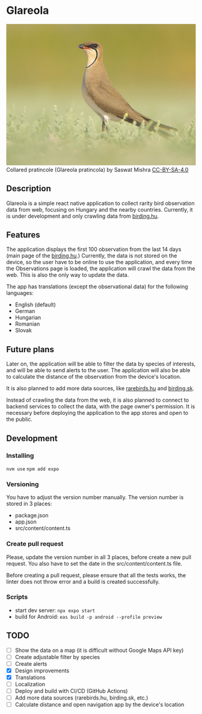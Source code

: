 # Glareola

![ ](assets/images/glareola_pratincola.png)  
Collared pratincole (Glareola pratincola) by Saswat Mishra
[CC-BY-SA-4.0](https://commons.wikimedia.org/wiki/Category:CC-BY-SA-4.0)

## Description

Glareola is a simple react native application to collect rarity bird
observation data from web, focusing on Hungary and the nearby countries.
Currently, it is under development and only crawling data from
[birding.hu](http://www.birding.hu).

## Features

The application displays the first 100 observation from the last 14 days
(main page of the [birding.hu](http://www.birding.hu).) Currently, the data is not stored
on the device, so the user have to be online to use the application, and
every time the Observations page is loaded, the application will crawl the
data from the web. This is also the only way to update the data.

The app has translations (except the observational data) for the following languages:

- English (default)
- German
- Hungarian
- Romanian
- Slovak

## Future plans

Later on, the application will be able to filter the data by species of
interests, and will be able to send alerts to the user. The application
will also be able to calculate the distance of the observation from the
device's location.

It is also planned to add more data sources, like [rarebirds.hu](http://www.rarebirds.hu)
and [birding.sk](http://www.birding.sk).

Instead of crawling the data from the web, it is also planned to connect
to backend services to collect the data, with the page owner's permission.
It is necessary before deploying the application to the app stores and open
to the public.

## Development

### Installing

`nvm use`
`npm add expo`

### Versioning

You have to adjust the version number manually. The version number is
stored in 3 places:

- package.json
- app.json
- src/content/content.ts

### Create pull request

Please, update the version number in all 3 places, before create a new pull
request.
You also have to set the date in the src/content/content.ts file.

Before creating a pull request, please ensure that all the tests works, the linter
does not throw error and a build is created successfully.

### Scripts

- start dev server: `npx expo start`
- build for Android: `eas build -p android --profile preview`

## TODO

- [ ] Show the data on a map (it is difficult without Google Maps API key)
- [ ] Create adjustable filter by species
- [ ] Create alerts
- [x] Design improvements
- [x] Translations
- [ ] Localization
- [ ] Deploy and build with CI/CD (GitHub Actions)
- [ ] Add more data sources (rarebirds.hu, birding.sk, etc.)
- [ ] Calculate distance and open navigation app by the device's location
